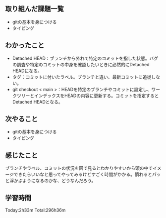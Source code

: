 ## 取り組んだ課題一覧
 - gitの基本を身につける
 - タイピング
## わかったこと
 - Detached HEAD：ブランチから外れて特定のコミットを指した状態。バグの調査や特定のコミットの中身を確認したいときに必然的にDetached HEADになる。
 - タグ：コミットに付いたラベル。ブランチと違い、最新コミットに追従しない。
 - git checkout < main >：HEADを特定のブランチやコミットに設定し、ワークツリーとインデックスをHEADの内容に更新する。コミットを指定するとDetached HEADとなる。
## 次やること
 - gitの基本を身につける
 - タイピング
## 感じたこと
ブランチやラベル、コミットの状況を図で見るとわかりやすいから頭の中でイメージできたらいいなと思ってやってみるけどすごく時間がかかる。慣れるとパッと浮かぶようになるのかな、どうなんだろう。

## 学習時間
Today:2h33m  Total:296h36m